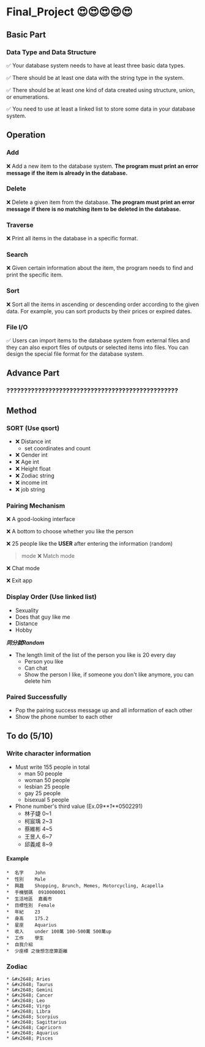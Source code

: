 # Final_Project &#x1F60D;&#x1F60D;&#x1F60D;&#x1F60D;&#x1F60D;

## Basic Part
### Data Type and Data Structure
&#x2705; Your database system needs to have at least three basic data types.

&#x2705; There should be at least one data with the string type in the system.

&#x2705; There should be at least one kind of data created using structure, union, or enumerations.

&#x2705; You need to use at least a linked list to store some data in your database system.

## Operation

### Add
&#x274C; Add a new item to the database system. **The program must print an error message if**
**the item is already in the database.**
### Delete
&#x274C; Delete a given item from the database. **The program must print an error message if**
**there is no matching item to be deleted in the database.**
### Traverse
&#x274C; Print all items in the database in a specific format.
### Search
&#x274C;  Given certain information about the item, the program needs to find and print the
specific item.
### Sort
&#x274C; Sort all the items in ascending or descending order according to the given data. 
For example, you can sort products by their prices or expired dates.
### File I/O
&#x2705; Users can import items to the database system from external files and they can also
export files of outputs or selected items into files. You can design the special file format for
the database system.

## Advance Part
### ?????????????????????????????????????????????????

## Method

### SORT **(Use qsort)**
* &#x274C; Distance  int
  * set coordinates and count
* &#x274C; Gender   int
* &#x274C; Age	    int
* &#x274C; Height	float
* &#x274C; Zodiac	string
* &#x274C; income	int
* &#x274C; job	    string

### Pairing Mechanism
&#x274C; A good-looking interface

&#x274C; A bottom to choose whether you like the person

&#x274C; 25 people like the **USER** after entering the information (random)

> mode
&#x274C; Match mode

&#x274C; Chat mode

&#x274C; Exit app

### Display Order **(Use linked list)**
* Sexuality
* Does that guy like me
* Distance
* Hobby

**_同分就Random_**
* The length limit of the list of the person you like is 20 every day
  * Person you like
  * Can chat
  * Show the person I like, if someone you don't like anymore, you can delete him

### Paired Successfully
* Pop the pairing success message up and all information of each other
* Show the phone number to each other

## To do (5/10)

### Write character information
* Must write 155 people in total
  * man 50 people
  * woman 50 people
  * lesbian 25 people
  * gay 25 people
  * bisexual 5 people
* Phone number's third value (Ex.09**_1_**0502291)
  * 林子婕 0~1
  * 柯宸瑀 2~3
  * 蔡維彬 4~5
  * 王昱人 6~7
  * 邱義咸 8~9

#### Example
```
*  名字	 John
*  性別	 Male
*  興趣	 Shopping, Brunch, Memes, Motorcycling, Acapella
*  手機號碼  0910000001
*  生活地區  嘉義市
*  目標性別  Female
*  年紀	 23
*  身高	 175.2
*  星座	 Aquarius
*  收入	 under 100萬 100-500萬 500萬up
*  工作	 學生
*  自我介紹
*  少座標 之後想怎麼算距離
```

### Zodiac
```
* &#x2648; Aries
* &#x2648; Taurus
* &#x2648; Gemini
* &#x2648; Cancer
* &#x2648; Leo
* &#x2648; Virgo
* &#x2648; Libra
* &#x2648; Scorpius
* &#x2648; Sagittarius
* &#x2648; Capricorn
* &#x2648; Aquarius
* &#x2648; Pisces
```